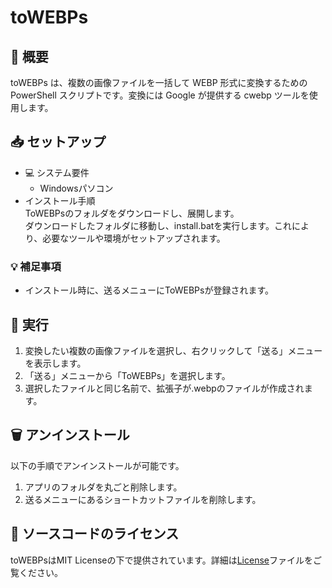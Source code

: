 # toWEBPs  
## 📝 概要  
toWEBPs は、複数の画像ファイルを一括して WEBP 形式に変換するための PowerShell スクリプトです。変換には Google が提供する cwebp ツールを使用します。  

## 📥 セットアップ  
- 💻 システム要件  
  - Windowsパソコン  
- インストール手順  
ToWEBPsのフォルダをダウンロードし、展開します。  
ダウンロードしたフォルダに移動し、install.batを実行します。これにより、必要なツールや環境がセットアップされます。  

### 💡 補足事項  
- インストール時に、送るメニューにToWEBPsが登録されます。  

## 🚀 実行  
1. 変換したい複数の画像ファイルを選択し、右クリックして「送る」メニューを表示します。  
1. 「送る」メニューから「ToWEBPs」を選択します。  
1. 選択したファイルと同じ名前で、拡張子が.webpのファイルが作成されます。  

## 🗑️ アンインストール  
以下の手順でアンインストールが可能です。  
1. アプリのフォルダを丸ごと削除します。  
1. 送るメニューにあるショートカットファイルを削除します。  

## 📜 ソースコードのライセンス  
toWEBPsはMIT Licenseの下で提供されています。詳細は[License](LICENSE)ファイルをご覧ください。  
